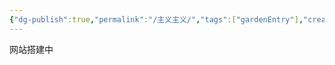 ```yaml
---
{"dg-publish":true,"permalink":"/主义主义/","tags":["gardenEntry"],"created":"2025-09-19T20:44:55.902+08:00","updated":"2025-09-19T20:53:52.275+08:00"}
---
```




网站搭建中
